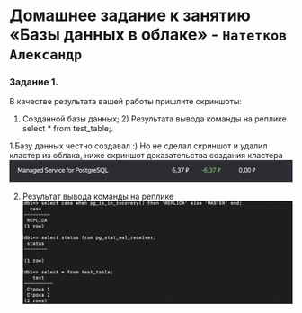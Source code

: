 # Домашнее задание к занятию «Базы данных в облаке» - `Натетков Александр`



### Задание 1. 

В качестве результата вашей работы пришлите скриншоты:

1) Созданной базы данных; 2) Результата вывода команды на реплике select * from test_table;.




1.Базу данных честно создавал :) Но не сделал скриншот и удалил кластер из облака, ниже скриншот доказательства создания кластера
![Postgres](https://github.com/karapuze/gitlab-hw/blob/main/img/Снимок%20экрана%202023-12-03%20в%2014.16.39.png)


2. Результат вывода команды на реплике
![replica](https://github.com/karapuze/gitlab-hw/blob/main/img/Снимок%20экрана%202023-12-03%20в%2014.10.35.png)
